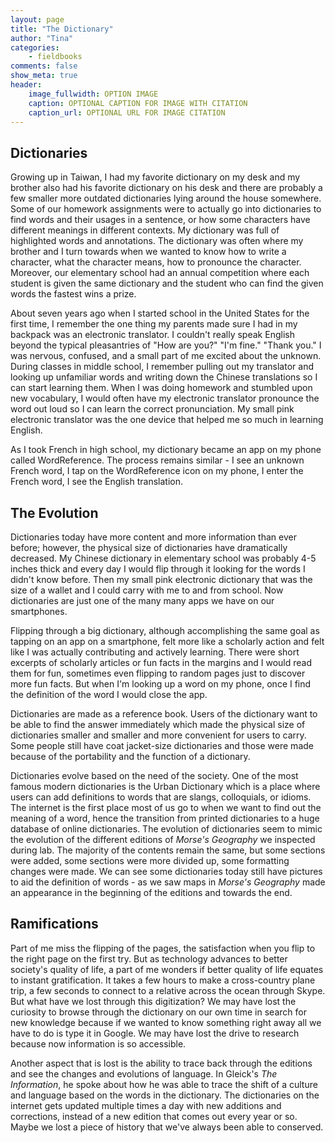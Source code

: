 ```yaml
---
layout: page  
title: "The Dictionary"  
author: "Tina"  
categories:  
    - fieldbooks
comments: false  
show_meta: true
header:
    image_fullwidth: OPTION IMAGE
    caption: OPTIONAL CAPTION FOR IMAGE WITH CITATION
    caption_url: OPTIONAL URL FOR IMAGE CITATION
---
```


## Dictionaries

Growing up in Taiwan, I had my favorite dictionary on my desk and my brother also had his favorite dictionary on his desk and there are probably a few smaller more outdated dictionaries lying around the house somewhere. Some of our homework assignments were to actually go into dictionaries to find words and their usages in a sentence, or how some characters have different meanings in different contexts. My dictionary was full of highlighted words and annotations. The dictionary was often where my brother and I turn towards when we wanted to know how to write a character, what the character means, how to pronounce the character. Moreover, our elementary school had an annual competition where each student is given the same dictionary and the student who can find the given words the fastest wins a prize.

About seven years ago when I started school in the United States for the first time, I remember the one thing my parents made sure I had in my backpack was an electronic translator. I couldn't really speak English beyond the typical pleasantries of "How are you?" "I'm fine." "Thank you." I was nervous, confused, and a small part of me excited about the unknown. During classes in middle school, I remember pulling out my translator and looking up unfamiliar words and writing down the Chinese translations so I can start learning them. When I was doing homework and stumbled upon new vocabulary, I would often have my electronic translator pronounce the word out loud so I can learn the correct pronunciation. My small pink electronic translator was the one device that helped me so much in learning English.

As I took French in high school, my dictionary became an app on my phone called WordReference. The process remains similar - I see an unknown French word, I tap on the WordReference icon on my phone, I enter the French word, I see the English translation.

## The Evolution

Dictionaries today have more content and more information than ever before; however, the physical size of dictionaries have dramatically decreased. My Chinese dictionary in elementary school was probably 4-5 inches thick and every day I would flip through it looking for the words I didn't know before. Then my small pink electronic dictionary that was the size of a wallet and I could carry with me to and from school. Now dictionaries are just one of the many many apps we have on our smartphones.

Flipping through a big dictionary, although accomplishing the same goal as tapping on an app on a smartphone, felt more like a scholarly action and felt like I was actually contributing and actively learning. There were short excerpts of scholarly articles or fun facts in the margins and I would read them for fun, sometimes even flipping to random pages just to discover more fun facts. But when I'm looking up a word on my phone, once I find the definition of the word I would close the app.

Dictionaries are made as a reference book. Users of the dictionary want to be able to find the answer immediately which made the physical size of dictionaries smaller and smaller and more convenient for users to carry. Some people still have coat jacket-size dictionaries and those were made because of the portability and the function of a dictionary.

Dictionaries evolve based on the need of the society. One of the most famous modern dictionaries is the Urban Dictionary which is a place where users can add definitions to words that are slangs, colloquials, or idioms. The internet is the first place most of us go to when we want to find out the meaning of a word, hence the transition from printed dictionaries to a huge database of online dictionaries. The evolution of dictionaries seem to mimic the evolution of the different editions of *Morse's Geography* we inspected during lab. The majority of the contents remain the same, but some sections were added, some sections were more divided up, some formatting changes were made. We can see some dictionaries today still have pictures to aid the definition of words - as we saw maps in *Morse's Geography* made an appearance in the beginning of the editions and towards the end.

## Ramifications

Part of me miss the flipping of the pages, the satisfaction when you flip to the right page on the first try. But as technology advances to better society's quality of life, a part of me wonders if better quality of life equates to instant gratification. It takes a few hours to make a cross-country plane trip, a few seconds to connect to a relative across the ocean through Skype. But what have we lost through this digitization? We may have lost the curiosity to browse through the dictionary on our own time in search for new knowledge because if we wanted to know something right away all we have to do is type it in Google. We may have lost the drive to research because now information is so accessible.

Another aspect that is lost is the ability to trace back through the editions and see the changes and evolutions of language. In Gleick's *The Information*, he spoke about how he was able to trace the shift of a culture and language based on the words in the dictionary. The dictionaries on the internet gets updated multiple times a day with new additions and corrections, instead of a new edition that comes out every year or so. Maybe we lost a piece of history that we've always been able to conserved.
